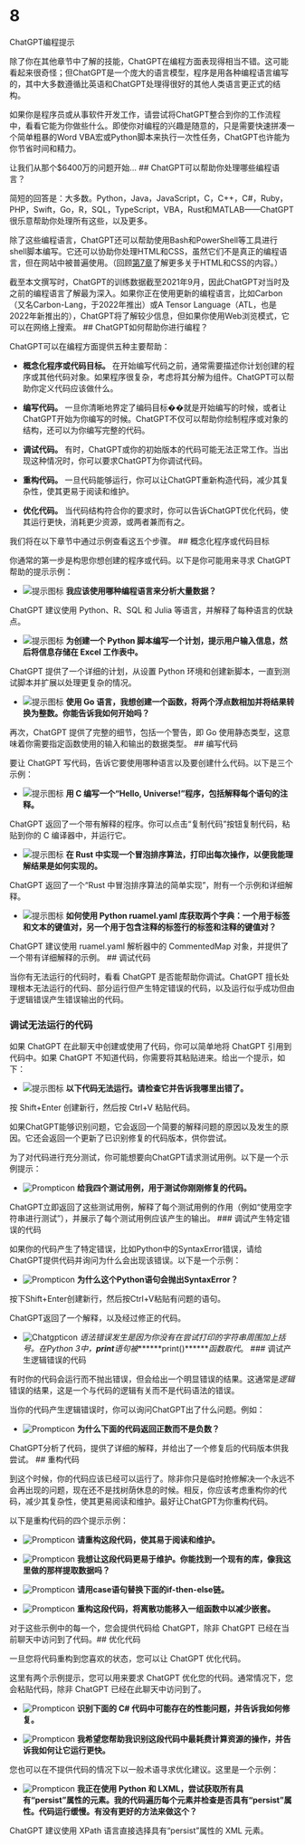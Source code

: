 # 8

ChatGPT编程提示

除了你在其他章节中了解的技能，ChatGPT在编程方面表现得相当不错。这可能看起来很奇怪；但ChatGPT是一个庞大的语言模型，程序是用各种编程语言编写的，其中大多数遵循比英语和ChatGPT处理得很好的其他人类语言更正式的结构。

如果你是程序员或从事软件开发工作，请尝试将ChatGPT整合到你的工作流程中，看看它能为你做些什么。即使你对编程的兴趣是随意的，只是需要快速拼凑一个简单粗暴的Word VBA宏或Python脚本来执行一次性任务，ChatGPT也许能为你节省时间和精力。

让我们从那个$6400万的问题开始...  ## ChatGPT可以帮助你处理哪些编程语言？

简短的回答是：大多数。Python，Java，JavaScript，C，C++，C#，Ruby，PHP，Swift，Go，R，SQL，TypeScript，VBA，Rust和MATLAB——ChatGPT很乐意帮助你处理所有这些，以及更多。

除了这些编程语言，ChatGPT还可以帮助使用Bash和PowerShell等工具进行shell脚本编写。它还可以协助你处理HTML和CSS，虽然它们不是真正的编程语言，但在网站中被普遍使用。（回顾[第7章](c07.xhtml)了解更多关于HTML和CSS的内容。）

截至本文撰写时，ChatGPT的训练数据截至2021年9月，因此ChatGPT对当时及之前的编程语言了解最为深入。如果你正在使用更新的编程语言，比如Carbon（又名Carbon-Lang，于2022年推出）或A Tensor Language（ATL，也是2022年新推出的），ChatGPT将了解较少信息，但如果你使用Web浏览模式，它可以在网络上搜索。  ## ChatGPT如何帮助你进行编程？

ChatGPT可以在编程方面提供五种主要帮助：

+   **概念化程序或代码目标。** 在开始编写代码之前，通常需要描述你计划创建的程序或其他代码对象。如果程序很复杂，考虑将其分解为组件。ChatGPT可以帮助你定义代码应该做什么。

+   **编写代码。** 一旦你清晰地界定了编码目标��就是开始编写的时候，或者让ChatGPT开始为你编写的时候。ChatGPT不仅可以帮助你绘制程序或对象的结构，还可以为你编写完整的代码。

+   **调试代码。** 有时，ChatGPT或你的初始版本的代码可能无法正常工作。当出现这种情况时，你可以要求ChatGPT为你调试代码。

+   **重构代码。** 一旦代码能够运行，你可以让ChatGPT重新构造代码，减少其复杂性，使其更易于阅读和维护。

+   **优化代码。** 当代码结构符合你的要求时，你可以告诉ChatGPT优化代码，使其运行更快，消耗更少资源，或两者兼而有之。

我们将在以下章节中通过示例查看这五个步骤。  ## 概念化程序或代码目标

你通常的第一步是构思你想创建的程序或代码。以下是你可能用来寻求 ChatGPT 帮助的提示示例：

+   ![提示图标](images/prompticon.png) **我应该使用哪种编程语言来分析大量数据？**

ChatGPT 建议使用 Python、R、SQL 和 Julia 等语言，并解释了每种语言的优缺点。

+   ![提示图标](images/prompticon.png) **为创建一个 Python 脚本编写一个计划，提示用户输入信息，然后将信息存储在 Excel 工作表中。**

ChatGPT 提供了一个详细的计划，从设置 Python 环境和创建新脚本，一直到测试脚本并扩展以处理更复杂的情况。

+   ![提示图标](images/prompticon.png) **使用 Go 语言，我想创建一个函数，将两个浮点数相加并将结果转换为整数。你能告诉我如何开始吗？**

再次，ChatGPT 提供了完整的细节，包括一个警告，即 Go 使用静态类型，这意味着你需要指定函数使用的输入和输出的数据类型。  ## 编写代码

要让 ChatGPT 写代码，告诉它要使用哪种语言以及要创建什么代码。以下是三个示例：

+   ![提示图标](images/prompticon.png) **用 C 编写一个“Hello, Universe!”程序，包括解释每个语句的注释。**

ChatGPT 返回了一个带有解释的程序。你可以点击“复制代码”按钮复制代码，粘贴到你的 C 编译器中，并运行它。

+   ![提示图标](images/prompticon.png) **在 Rust 中实现一个冒泡排序算法，打印出每次操作，以便我能理解结果是如何实现的。**

ChatGPT 返回了一个“Rust 中冒泡排序算法的简单实现”，附有一个示例和详细解释。

+   ![提示图标](images/prompticon.png) **如何使用 Python ruamel.yaml 库获取两个字典：一个用于标签和文本的键值对，另一个用于包含注释的标签行的标签和注释的键值对？**

ChatGPT 建议使用 ruamel.yaml 解析器中的 CommentedMap 对象，并提供了一个带有详细解释的示例。  ## 调试代码

当你有无法运行的代码时，看看 ChatGPT 是否能帮助你调试。ChatGPT 擅长处理根本无法运行的代码、部分运行但产生特定错误的代码，以及运行似乎成功但由于逻辑错误产生错误输出的代码。

### 调试无法运行的代码

如果 ChatGPT 在此聊天中创建或使用了代码，你可以简单地将 ChatGPT 引用到代码中。如果 ChatGPT 不知道代码，你需要将其粘贴进来。给出一个提示，如下：

+   ![提示图标](images/prompticon.png) **以下代码无法运行。请检查它并告诉我哪里出错了。**

按 Shift+Enter 创建新行，然后按 Ctrl+V 粘贴代码。

如果ChatGPT能够识别问题，它会返回一个简要的解释问题的原因以及发生的原因。它还会返回一个更新了已识别修复的代码版本，供你尝试。

为了对代码进行充分测试，你可能想要向ChatGPT请求测试用例。以下是一个示例提示：

+   ![Prompticon](images/prompticon.png) **给我四个测试用例，用于测试你刚刚修复的代码。**

ChatGPT立即返回了这些测试用例，解释了每个测试用例的作用（例如“使用空字符串进行测试”），并展示了每个测试用例应该产生的输出。  ### 调试产生特定错误的代码

如果你的代码产生了特定错误，比如Python中的SyntaxError错误，请给ChatGPT提供代码并询问为什么会出现该错误。以下是一个示例：

+   ![Prompticon](images/prompticon.png) **为什么这个Python语句会抛出SyntaxError？**

按下Shift+Enter创建新行，然后按Ctrl+V粘贴有问题的语句。

ChatGPT返回了一个解释，以及经过修正的代码。

+   ![Chatgpticon](images/chatgpticon.png) *语法错误发生是因为你没有在尝试打印的字符串周围加上括号。在Python 3中，*******print*******语句被*******print()*******函数取代*。  ### 调试产生逻辑错误的代码

有时你的代码会运行而不抛出错误，但会给出一个明显错误的结果。这通常是*逻辑*错误的结果，这是一个与代码的逻辑有关而不是代码语法的错误。

当你的代码产生逻辑错误时，你可以询问ChatGPT出了什么问题。例如：

+   ![Prompticon](images/prompticon.png) **为什么下面的代码返回正数而不是负数？**

ChatGPT分析了代码，提供了详细的解释，并给出了一个修复后的代码版本供我尝试。  ## 重构代码

到这个时候，你的代码应该已经可以运行了。除非你只是临时抢修解决一个永远不会再出现的问题，现在还不是找树荫休息的时候。相反，你应该考虑重构你的代码，减少其复杂性，使其更易阅读和维护。最好让ChatGPT为你重构代码。

以下是重构代码的四个提示示例：

+   ![Prompticon](images/prompticon.png) **请重构这段代码，使其易于阅读和维护。**

+   ![Prompticon](images/prompticon.png) **我想让这段代码更易于维护。你能找到一个现有的库，像我这里做的那样提取数据吗？**

+   ![Prompticon](images/prompticon.png) **请用case语句替换下面的if-then-else链。**

+   ![Prompticon](images/prompticon.png) **重构这段代码，将离散功能移入一组函数中以减少嵌套。**

对于这些示例中的每一个，您会提供代码给 ChatGPT，除非 ChatGPT 已经在当前聊天中访问到了代码。## 优化代码

一旦您将代码重构到您喜欢的状态，您可以让 ChatGPT 优化代码。

这里有两个示例提示，您可以用来要求 ChatGPT 优化您的代码。通常情况下，您会粘贴代码，除非 ChatGPT 已经在此聊天中访问到了。

-   ![Prompticon](images/prompticon.png) **识别下面的 C# 代码中可能存在的性能问题，并告诉我如何修复。**

+   ![Prompticon](images/prompticon.png) **我希望您帮助我识别这段代码中最耗费计算资源的操作，并告诉我如何让它运行更快。**

您也可以在不提供代码的情况下以一般术语寻求优化建议。这里是一个示例：

+   ![Prompticon](images/prompticon.png) **我正在使用 Python 和 LXML，尝试获取所有具有“persist”属性的元素。我的代码遍历每个元素并检查是否具有“persist”属性。代码运行缓慢。有没有更好的方法来做这个？**

ChatGPT 建议使用 XPath 语言直接选择具有“persist”属性的 XML 元素。
